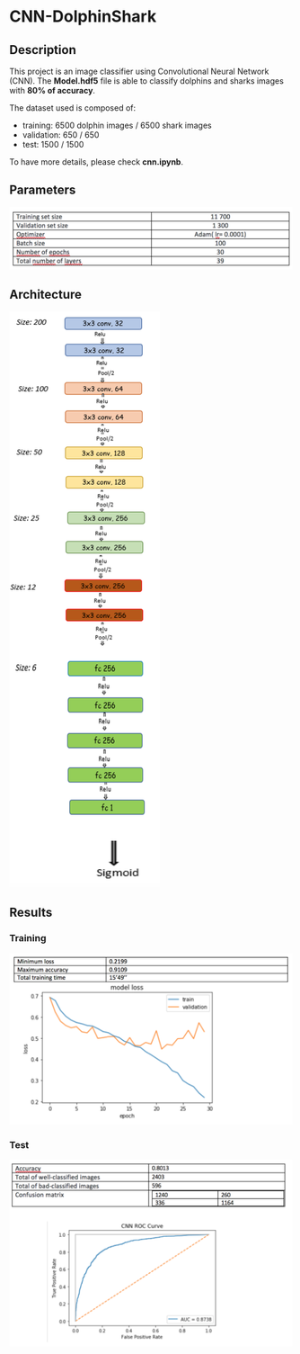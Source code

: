 # CNN-DolphinShark


## Description

This project is an image classifier using Convolutional Neural Network (CNN). The **Model.hdf5** file is able to classify dolphins and sharks images with **80% of accuracy**.  
  
The dataset used is composed of:
- training: 6500 dolphin images / 6500 shark images
- validation: 650 / 650
- test: 1500 / 1500  

To have more details, please check **cnn.ipynb**.

## Parameters
![parameters](parameters.png)

## Architecture
![cnn_structure](cnn_structure.png)

## Results

### Training

![training_results](training_results.png)

### Test

![test_results](test_results.png)  
